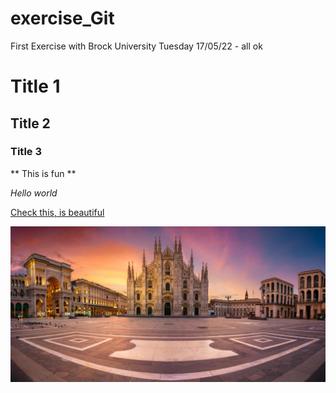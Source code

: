 # exercise_Git
First Exercise with Brock University
Tuesday 17/05/22  - all ok
# Title 1
## Title 2
### Title 3

** This is fun **

*Hello world*

[Check this, is beautiful](http://www.dear-data.com/theproject)

![Wonderful sunset in Duomo of Milan, Italy , Golden hour! ](duomo.jpg)

[^1]: Markdown is fun 
